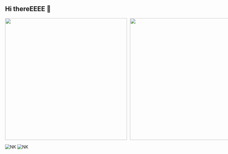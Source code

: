 ## Hi thereEEEE 👋

<div style="display: flex; gap: 10px;">

  <img src="https://github-readme-stats.vercel.app/api?username=NerostavKuznetsov&show_icons=true&theme=merko&include_all_commits=true&hide=prs" width="400"/>

  <img src="https://github-readme-stats.vercel.app/api/top-langs/?username=NerostavKuznetsov&layout=compact&theme=merko" width="400"/>

</div>



![NK](https://github-readme-stats.vercel.app/api?username=NerostavKuznetsov&show_icons=true&theme=merko&include_all_commits=true&width=400)
![NK](https://github-readme-stats.vercel.app/api/top-langs/?username=NerostavKuznetsov&layout=compact&theme=merko&width=400)













